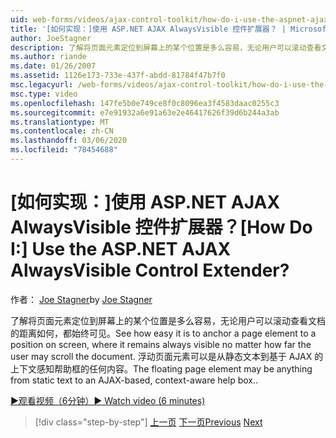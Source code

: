 ```yaml
---
uid: web-forms/videos/ajax-control-toolkit/how-do-i-use-the-aspnet-ajax-alwaysvisible-control-extender
title: '[如何实现：]使用 ASP.NET AJAX AlwaysVisible 控件扩展器？ | Microsoft Docs'
author: JoeStagner
description: 了解将页面元素定位到屏幕上的某个位置是多么容易，无论用户可以滚动查看文档的距离如何，都始终可见。 ...
ms.author: riande
ms.date: 01/26/2007
ms.assetid: 1126e173-733e-437f-abdd-81784f47b7f0
msc.legacyurl: /web-forms/videos/ajax-control-toolkit/how-do-i-use-the-aspnet-ajax-alwaysvisible-control-extender
msc.type: video
ms.openlocfilehash: 147fe5b0e749ce8f0c8096ea3f4583daac0255c3
ms.sourcegitcommit: e7e91932a6e91a63e2e46417626f39d6b244a3ab
ms.translationtype: MT
ms.contentlocale: zh-CN
ms.lasthandoff: 03/06/2020
ms.locfileid: "78454688"
---
```

# <a name="how-do-i-use-the-aspnet-ajax-alwaysvisible-control-extender"></a><span data-ttu-id="35508-105">[如何实现：]使用 ASP.NET AJAX AlwaysVisible 控件扩展器？</span><span class="sxs-lookup"><span data-stu-id="35508-105">[How Do I:] Use the ASP.NET AJAX AlwaysVisible Control Extender?</span></span>

<span data-ttu-id="35508-106">作者： [Joe Stagner](https://github.com/JoeStagner)</span><span class="sxs-lookup"><span data-stu-id="35508-106">by [Joe Stagner](https://github.com/JoeStagner)</span></span>

<span data-ttu-id="35508-107">了解将页面元素定位到屏幕上的某个位置是多么容易，无论用户可以滚动查看文档的距离如何，都始终可见。</span><span class="sxs-lookup"><span data-stu-id="35508-107">See how easy it is to anchor a page element to a position on screen, where it remains always visible no matter how far the user may scroll the document.</span></span> <span data-ttu-id="35508-108">浮动页面元素可以是从静态文本到基于 AJAX 的上下文感知帮助框的任何内容。</span><span class="sxs-lookup"><span data-stu-id="35508-108">The floating page element may be anything from static text to an AJAX-based, context-aware help box..</span></span>

[<span data-ttu-id="35508-109">&#9654;观看视频（6分钟）</span><span class="sxs-lookup"><span data-stu-id="35508-109">&#9654; Watch video (6 minutes)</span></span>](https://channel9.msdn.com/Blogs/ASP-NET-Site-Videos/how-do-i-use-the-aspnet-ajax-alwaysvisible-control-extender)

> [!div class="step-by-step"]
> <span data-ttu-id="35508-110">[上一页](how-do-i-use-the-aspnet-ajax-modalpopup-extender-control.md)
> [下一页](how-do-i-use-the-aspnet-ajax-accordion-control.md)</span><span class="sxs-lookup"><span data-stu-id="35508-110">[Previous](how-do-i-use-the-aspnet-ajax-modalpopup-extender-control.md)
[Next](how-do-i-use-the-aspnet-ajax-accordion-control.md)</span></span>
